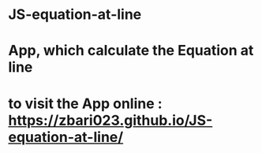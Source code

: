 # JS-equation-at-line
# App, which calculate the Equation at line 
# to visit the App online : https://zbari023.github.io/JS-equation-at-line/
